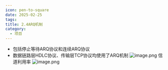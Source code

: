 ```yaml
---
icon: pen-to-square
date: 2025-02-25
tags: 
title: 2.4ARQ机制
category:
  - 项目
---
```

- 包括停止等待ARQ协议和连续ARQ协议
- 数据链路层HDLC协议、传输层TCP协议均使用了ARQ机制
![image.png](https://cdn.jsdelivr.net/gh/fakeppa/blog-img/20250225205614.png)
信道利用率
![image.png](https://cdn.jsdelivr.net/gh/fakeppa/blog-img/20250225205833.png)

